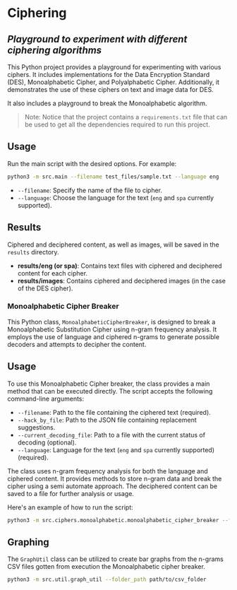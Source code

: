 # Ciphering
## _Playground to experiment with different ciphering algorithms_

This Python project provides a playground for experimenting with various ciphers. It includes implementations for the Data Encryption Standard (DES), Monoalphabetic Cipher, and Polyalphabetic Cipher. Additionally, it demonstrates the use of these ciphers on text and image data for DES.

It also includes a playground to break the Monoalphabetic algorithm.

> Note: Notice that the project contains a `requirements.txt` file that can be used to get all the dependencies required to run this project.


## Usage

Run the main script with the desired options. For example:

```sh
python3 -m src.main --filename test_files/sample.txt --language eng
```

- `--filename`: Specify the name of the file to cipher.
- `--language`: Choose the language for the text (`eng` and `spa` currently supported).

## Results

Ciphered and deciphered content, as well as images, will be saved in the `results` directory.

- **results/eng (or spa)**: Contains text files with ciphered and deciphered content for each cipher.
- **results/images**: Contains ciphered and deciphered images (in the case of the DES cipher).


### Monoalphabetic Cipher Breaker

This Python class, `MonoalphabeticCipherBreaker`, is designed to break a Monoalphabetic Substitution Cipher using n-gram frequency analysis. It employs the use of language and ciphered n-grams to generate possible decoders and attempts to decipher the content.

## Usage

To use this Monoalphabetic Cipher breaker, the class provides a main method that can be executed directly. The script accepts the following command-line arguments:

- `--filename`: Path to the file containing the ciphered text (required).
- `--hack_by_file`: Path to the JSON file containing replacement suggestions.
- `--current_decoding_file`: Path to a file with the current status of decoding (optional).
- `--language`: Language for the text (`eng` and `spa` currently supported) (required).

The class uses n-gram frequency analysis for both the language and ciphered content. It provides methods to store n-gram data and break the cipher using a semi automate approach. The deciphered content can be saved to a file for further analysis or usage.

Here's an example of how to run the script:

```sh
python3 -m src.ciphers.monoalphabetic.monoalphabetic_cipher_breaker --filename results/eng/mono_ciphered.txt --language eng
```

## Graphing
The `GraphUtil` class can be utilized to create bar graphs from the n-grams CSV files gotten from execution the Monoalphabetic cipher breaker.

```sh
python3 -m src.util.graph_util --folder_path path/to/csv_folder
```
